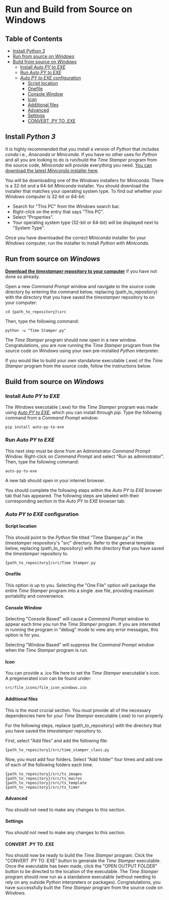 # Run and Build from Source on Windows

## Table of Contents
* [Install *Python 3*](https://github.com/benfertig/timestamper/blob/main/WINDOWS_RUN_AND_BUILD_FROM_SOURCE.md#install-python-3)
* [Run from source on *Windows*](https://github.com/benfertig/timestamper/blob/main/WINDOWS_RUN_AND_BUILD_FROM_SOURCE.md#run-from-source-on-windows)
* [Build from source on *Windows*](https://github.com/benfertig/timestamper/blob/main/WINDOWS_RUN_AND_BUILD_FROM_SOURCE.md#build-from-source-on-windows)
     * [Install *Auto PY to EXE*](https://github.com/benfertig/timestamper/blob/main/WINDOWS_RUN_AND_BUILD_FROM_SOURCE.md#install-auto-py-to-exe)
     * [Run *Auto PY to EXE*](https://github.com/benfertig/timestamper/blob/main/WINDOWS_RUN_AND_BUILD_FROM_SOURCE.md#run-auto-py-to-exe)
     * [*Auto PY to EXE* configuration](https://github.com/benfertig/timestamper/blob/main/WINDOWS_RUN_AND_BUILD_FROM_SOURCE.md#auto-py-to-exe-configuration)
         * [Script location](https://github.com/benfertig/timestamper/blob/main/WINDOWS_RUN_AND_BUILD_FROM_SOURCE.md#script-location)
         * [Onefile](https://github.com/benfertig/timestamper/blob/main/WINDOWS_RUN_AND_BUILD_FROM_SOURCE.md#onefile)
         * [Console Window](https://github.com/benfertig/timestamper/blob/main/WINDOWS_RUN_AND_BUILD_FROM_SOURCE.md#console-window)
         * [Icon](https://github.com/benfertig/timestamper/blob/main/WINDOWS_RUN_AND_BUILD_FROM_SOURCE.md#icon)
         * [Additional files](https://github.com/benfertig/timestamper/blob/main/WINDOWS_RUN_AND_BUILD_FROM_SOURCE.md#additional-files)
         * [Advanced](https://github.com/benfertig/timestamper/blob/main/WINDOWS_RUN_AND_BUILD_FROM_SOURCE.md#advanced)
         * [Settings](https://github.com/benfertig/timestamper/blob/main/WINDOWS_RUN_AND_BUILD_FROM_SOURCE.md#settings)
         * [CONVERT .PY TO .EXE](https://github.com/benfertig/timestamper/blob/main/WINDOWS_RUN_AND_BUILD_FROM_SOURCE.md#convert-py-to-exe)

## Install *Python 3*
It is highly recommended that you install a version of *Python* that includes *conda* i.e., *Anaconda* or *Miniconda*. If you have no other uses for *Python* and all you are looking to do is run/build the *Time Stamper* program from the source code, *Miniconda* will provide everything you need. [You can download the latest *Miniconda* installer here](https://docs.conda.io/en/latest/miniconda.html).<br />

You will be downloading one of the *Windows* installers for *Miniconda*. There is a 32-bit and a 64-bit *Miniconda* installer. You should download the installer that matches your operating system type. To find out whether your *Windows* computer is 32-bit or 64-bit:<br />
* Search for "This PC" from the *Windows* search bar.<br />
* Right-click on the entry that says "This PC".<br />
* Select "Properties".<br />
* Your operating system type (32-bit or 64-bit) will be displayed next to "System Type".<br />

Once you have downloaded the correct *Miniconda* installer for your *Windows* computer, run the installer to install *Python* with *Miniconda*.

## Run from source on *Windows*
[**Download the *timestamper* repository to your computer**](https://github.com/benfertig/timestamper/archive/refs/heads/main.zip) if you have not done so already.<br />

Open a new *Command Prompt* window and navigate to the source code directory by entering the command below, replacing {path_to_repository} with the directory that you have saved the *timestamper* repository to on your computer:
```
cd {path_to_repository}\src
```

Then, type the following command:
```
python -u "Time Stamper.py"
```

The *Time Stamper* program should now open in a new window. Congratulations, you are now running the *Time Stamper* program from the source code on *Windows* using your own pre-installed *Python* interpreter.<br />

If you would like to build your own standalone executable (.exe) of the *Time Stamper* program from the source code, follow the instructions below.

## Build from source on *Windows*
### Install *Auto PY to EXE*
The *Windows* executable (.exe) for the *Time Stamper* program was made using [*Auto PY to EXE*](https://pypi.org/project/auto-py-to-exe/), which you can install through *pip*. Type the following command from a *Command Prompt* window:
```
pip install auto-py-to-exe
```

### Run *Auto PY to EXE*
This next step must be done from an Administrator *Command Prompt* Window. Right-click on *Command Prompt* and select "Run as administrator". Then, type the following command:
```
auto-py-to-exe
```
A new tab should open in your internet browser.<br />

You should complete the following steps within the *Auto PY to EXE* browser tab that has appeared. The following steps are labeled with their corresponding section in the *Auto PY to EXE* browser tab.

### *Auto PY to EXE* configuration
#### Script location
This should point to the *Python* file titled "Time Stamper.py" in the *timestamper* respository's "src" directory. Refer to the general template below, replacing {path_to_repository} with the directory that you have saved the *timestamper* repository to.
```
{path_to_repository}/src/Time Stamper.py
```

#### Onefile
This option is up to you. Selecting the "One File" option will package the entire *Time Stamper* program into a single .exe file, providing maximum portability and convenience.

#### Console Window
Selecting "Console Based" will cause a *Command Prompt* window to appear each time you run the *Time Stamper* program. If you are interested in running the program in "debug" mode to view any error messages, this option is for you.<br />

Selecting "Window Based" will suppress the *Command Prompt* window when the *Time Stamper* program is run.

#### Icon
You can provide a .ico file here to set the *Time Stamper* executable's icon. A pregenerated icon can be found under:
```
src/file_icons/file_icon_windows.ico
```

#### Additional files
This is the most crucial section. You *must* provide all of the necessary dependencies here for your *Time Stamper* executable (.exe) to run properly.<br />

For the following steps, replace {path_to_repository} with the directory that you have saved the *timestamper* repository to.<br />

First, select "Add files" and add the following file:
```
{path_to_repository}/src/time_stamper_class.py
```
Now, you must add four folders. Select "Add folder" four times and add one of each of the following folders each time.
```
{path_to_repository}/src/ts_images
{path_to_repository}/src/ts_macros
{path_to_repository}/src/ts_template
{path_to_repository}/src/ts_timer
```

#### Advanced
You should not need to make any changes to this section.

#### Settings
You should not need to make any changes to this section.

#### CONVERT .PY TO .EXE
You should now be ready to build the *Time Stamper* program. Click the "CONVERT .PY TO .EXE" button to generate the *Time Stamper* executable. Once the executable has been made, click the "OPEN OUTPUT FOLDER" button to be directed to the location of the executable. The *Time Stamper* program should now run as a standalone executable (without needing to rely on any outside *Python* interpreters or packages). Congratulations, you have successfully built the *Time Stamper* program from the source code on *Windows*.
